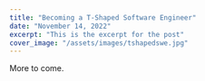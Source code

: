 ```yaml
---
title: "Becoming a T-Shaped Software Engineer"
date: "November 14, 2022"
excerpt: "This is the excerpt for the post"
cover_image: "/assets/images/tshapedswe.jpg"
---
```


More to come.
